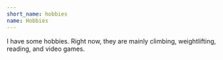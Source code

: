 ```yaml
---
short_name: hobbies
name: Hobbies
---
```

I have some hobbies. Right now, they are mainly climbing, weightlifting, reading, and video games.